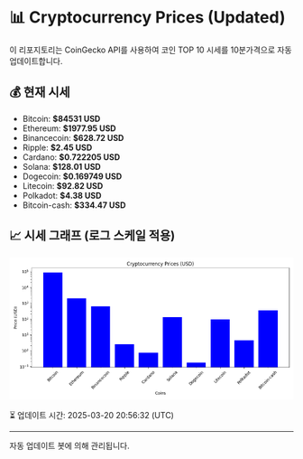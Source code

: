 
# 📊 Cryptocurrency Prices (Updated)

이 리포지토리는 CoinGecko API를 사용하여 코인 TOP 10 시세를 10분가격으로 자동 업데이트합니다.

## 💰 현재 시세
- Bitcoin: **$84531 USD**
- Ethereum: **$1977.95 USD**
- Binancecoin: **$628.72 USD**
- Ripple: **$2.45 USD**
- Cardano: **$0.722205 USD**
- Solana: **$128.01 USD**
- Dogecoin: **$0.169749 USD**
- Litecoin: **$92.82 USD**
- Polkadot: **$4.38 USD**
- Bitcoin-cash: **$334.47 USD**

## 📈 시세 그래프 (로그 스케일 적용)
![Crypto Prices](crypto_prices.png)

⏳ 업데이트 시간: 2025-03-20 20:56:32 (UTC)

---
자동 업데이트 봇에 의해 관리됩니다.
